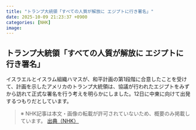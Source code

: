 ```yaml
---
title: "トランプ大統領「すべての人質が解放に エジプトに行き署名」"
date: 2025-10-09 21:23:37 +0900
categories: [NHK]
image: 
---
```

## トランプ大統領「すべての人質が解放に エジプトに行き署名」

イスラエルとイスラム組織ハマスが、和平計画の第1段階に合意したことを受けて、計画を示したアメリカのトランプ大統領は、協議が行われたエジプトをみずから訪れて正式な署名を行う考えを明らかにしました。12日に中東に向けて出発するつもりだとしています。

> ※ NHK記事は本文・画像の転載が許可されていないため、概要のみ掲載しています。
[出典（NHK）](http://www3.nhk.or.jp/news/html/20251010/k10014946251000.html)
